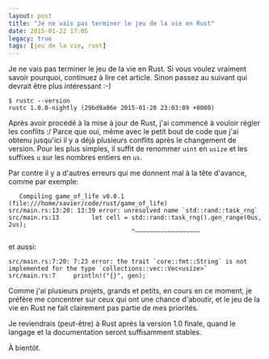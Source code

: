 ```yaml
---
layout: post
title: "Je ne vais pas terminer le jeu de la vie en Rust"
date: 2015-01-22 17:05
legacy: true
tags: [jeu de la vie, rust]
---
```




Je ne vais pas terminer le jeu de la vie en Rust. Si vous voulez vraiment savoir
pourquoi, continuez à lire cet article. Sinon passez au suivant qui devrait
être plus intéressant :-)

<!-- more -->

    $ rustc --version
    rustc 1.0.0-nightly (29bd9a06e 2015-01-20 23:03:09 +0000)

Après avoir procédé à la mise à jour de Rust, j'ai commencé à vouloir régler
les conflits :/ Parce que oui, même avec le petit bout de code que j'ai obtenu
jusqu'ici il y a déjà plusieurs conflits après le changement de version.  Pour
les plus simples, il suffit de renommer `uint` en `usize` et les suffixes `u`
sur les nombres entiers en `us`.

Par contre il y a d'autres erreurs qui me donnent mal à la tête d'avance, comme
par exemple:

       Compiling game_of_life v0.0.1 (file:///home/xavier/code/rust/game_of_life)
    src/main.rs:13:20: 13:39 error: unresolved name `std::rand::task_rng`
    src/main.rs:13         let cell = std::rand::task_rng().gen_range(0us, 2us);
                                      ^~~~~~~~~~~~~~~~~~~
et aussi:

    src/main.rs:7:20: 7:23 error: the trait `core::fmt::String` is not implemented for the type `collections::vec::Vec<usize>`
    src/main.rs:7     println!("{}", gen);

Comme j'ai plusieurs projets, grands et petits, en cours en ce moment, je
préfère me concentrer sur ceux qui ont une chance d'aboutir, et le jeu de la vie
en Rust ne fait clairement pas partie de mes priorités.

Je reviendrais (peut-être) à Rust après la version 1.0 finale, quand
le langage et la documentation seront suffisamment stables.

À bientôt.


